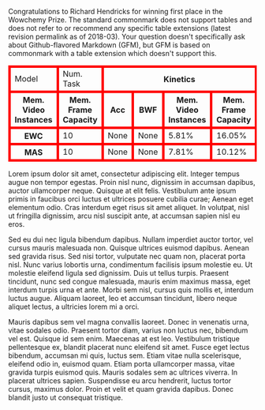 ---
---

Congratulations to Richard Hendricks for winning first place in the Wowchemy Prize.
The standard commonmark does not support tables and does not refer to or recommend any specific table extensions (latest revision permalink as of 2018-03). Your question doesn't specifically ask about Github-flavored Markdown (GFM), but GFM is based on commonmark with a table extension which doesn't support this.

<table>
 <thead>
  <tr style="border: red 5px solid;">
   <td style="border: red 5px solid;" rowspan="2">Model</td>
   <td style="border: red 5px solid;" rowspan="2">Num. Task</td>
   <th style="border: red 5px solid;" colspan="4">Kinetics</th>
   <th style="border: red 5px solid;" colspan="4">ActivityNet-Trim</th>
   <th style="border: red 5px solid;" colspan="4">UCF101</th>
  </tr>
 </thead>
 <tbody>
  <tr>
   <th style="border: red 5px solid;">Mem. Video Instances</th>
   <th style="border: red 5px solid;">Mem. Frame Capacity</th>
   <th style="border: red 5px solid;">Acc</th>
   <th style="border: red 5px solid;">BWF</th>
   <th style="border: red 5px solid;">Mem. Video Instances</th>
   <th style="border: red 5px solid;">Mem. Frame Capacity</th>
   <th style="border: red 5px solid;">Acc</th>
   <th style="border: red 5px solid;">BWF</th>
   <th style="border: red 5px solid;">Mem. Video Instances</th>
   <th style="border: red 5px solid;">Mem. Frame Capacity</th>
   <th style="border: red 5px solid;">Acc</th>
   <th style="border: red 5px solid;">BWF</th>
  </tr>
  <tr style="border: red 5px solid;">
   <th style="border: red 5px solid;">EWC</th>
   <td style="border: red 5px solid;">10</td>
   <td style="border: red 5px solid;">None</td>
   <td style="border: red 5px solid;">None</td>
   <td style="border: red 5px solid;">5.81%</td>
   <td style="border: red 5px solid;">16.05%</td>
   <td style="border: red 5px solid;">None</td>
   <td style="border: red 5px solid;">None</td>
   <td style="border: red 5px solid;">4.02%</td>
   <td style="border: red 5px solid;">5.32%</td>
   <td style="border: red 5px solid;">None</td>
   <td style="border: red 5px solid;">None</td>
   <td style="border: red 5px solid;">9.51%</td>
   <td style="border: red 5px solid;">98.94%</td>
  </tr>
  <tr>
   <th style="border: red 5px solid;">MAS</th>
   <td style="border: red 5px solid;">10</td>
   <td style="border: red 5px solid;">None</td>
   <td style="border: red 5px solid;">None</td>
   <td style="border: red 5px solid;">7.81%</td>
   <td style="border: red 5px solid;">10.12%</td>
   <td style="border: red 5px solid;">None</td>
   <td style="border: red 5px solid;">None</td>
   <td style="border: red 5px solid;">8.11%</td>
   <td style="border: red 5px solid;">0.18%</td>
   <td style="border: red 5px solid;">None</td>
   <td style="border: red 5px solid;">None</td>
   <td style="border: red 5px solid;">10.89%</td>
   <td style="border: red 5px solid;">11.11%</td>
  </tr>
 </tbody>
</table>

<!--more-->

Lorem ipsum dolor sit amet, consectetur adipiscing elit. Integer tempus augue non tempor egestas. Proin nisl nunc, dignissim in accumsan dapibus, auctor ullamcorper neque. Quisque at elit felis. Vestibulum ante ipsum primis in faucibus orci luctus et ultrices posuere cubilia curae; Aenean eget elementum odio. Cras interdum eget risus sit amet aliquet. In volutpat, nisl ut fringilla dignissim, arcu nisl suscipit ante, at accumsan sapien nisl eu eros.

Sed eu dui nec ligula bibendum dapibus. Nullam imperdiet auctor tortor, vel cursus mauris malesuada non. Quisque ultrices euismod dapibus. Aenean sed gravida risus. Sed nisi tortor, vulputate nec quam non, placerat porta nisl. Nunc varius lobortis urna, condimentum facilisis ipsum molestie eu. Ut molestie eleifend ligula sed dignissim. Duis ut tellus turpis. Praesent tincidunt, nunc sed congue malesuada, mauris enim maximus massa, eget interdum turpis urna et ante. Morbi sem nisl, cursus quis mollis et, interdum luctus augue. Aliquam laoreet, leo et accumsan tincidunt, libero neque aliquet lectus, a ultricies lorem mi a orci.

Mauris dapibus sem vel magna convallis laoreet. Donec in venenatis urna, vitae sodales odio. Praesent tortor diam, varius non luctus nec, bibendum vel est. Quisque id sem enim. Maecenas at est leo. Vestibulum tristique pellentesque ex, blandit placerat nunc eleifend sit amet. Fusce eget lectus bibendum, accumsan mi quis, luctus sem. Etiam vitae nulla scelerisque, eleifend odio in, euismod quam. Etiam porta ullamcorper massa, vitae gravida turpis euismod quis. Mauris sodales sem ac ultrices viverra. In placerat ultrices sapien. Suspendisse eu arcu hendrerit, luctus tortor cursus, maximus dolor. Proin et velit et quam gravida dapibus. Donec blandit justo ut consequat tristique.
